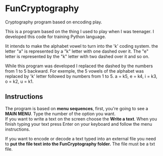 # FunCryptography
Cryptography program based on encoding play.


This is a program based on the thing I used to play when I was teenager. I developed this code for training Python language.

Iit intends to make the alphabet vowel to turn into the 'k' coding system. the letter "a" is represented by a "k" letter with one dashed over it. The "e" letter is represented by the "k" letter with two dashed over it and so on.

While this program was developed I replaced the dashed by the numbers from 1 to 5 backward. For exemple, the 5 vowels of the alphabet was replaced by 'k' letter followed by numbers from 1 to 5. a = k5, e = k4, i = k3,  o = k2, u = k1.


## Instructions

The program is based on **menu sequences**, first, you're going to see a **MAIN MENU**. Type the number of the option you want.  
If you want to write a text on the screen choose the **Write a text**. When you finish typing your text press Enter on your keyboard and follow the menu instructions.

If you want to encode or decode a text typed into an external file you need to **put the file text into the FunCryptography folder.** The file must be a txt file.
